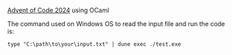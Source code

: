 [Advent of Code 2024](https://adventofcode.com/2024) using OCaml


The command used on Windows OS to read the input file and run the code is:
```
type "C:\path\to\your\input.txt" | dune exec ./test.exe
